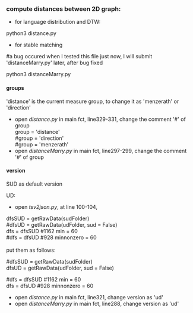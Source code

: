 ### compute distances between 2D graph:


* for language distribution and DTW:

python3 distance.py

* for stable matching 

#a bug occured when I tested this file just now, I will submit 'distanceMarry.py' later, after bug fixed

python3 distanceMarry.py

#### groups
'distance' is the current measure group,
to change it as 'menzerath' or 'direction'

* open *distance.py* in main fct, line329-331, change the comment '#' of group <br/>
   group = 'distance' <br/>
    #group = 'direction'<br/>
    #group = 'menzerath'<br/>
* open *distanceMarry.py* in main fct, line297-299, change the comment '#' of group 


#### version
SUD as default version

UD:
* open *tsv2json.py*, at line 100-104, <br/>

dfsSUD = getRawData(sudFolder)<br/>
#dfsUD = getRawData(udFolder, sud = False)<br/>
dfs = dfsSUD #1162 min = 60 <br/>
#dfs = dfsUD #928 minnonzero = 60<br/>
<br/>
put them as follows:

#dfsSUD = getRawData(sudFolder)<br/>
dfsUD = getRawData(udFolder, sud = False)<br/>

#dfs = dfsSUD #1162 min = 60 <br/>
dfs = dfsUD #928 minnonzero = 60 <br/>

* open *distance.py* in main fct, line321, change version as 'ud'
* open *distanceMarry.py* in main fct, line288, change version as 'ud'

